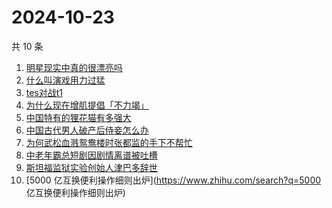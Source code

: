 # 2024-10-23

共 10 条

<!-- BEGIN ZHIHUSEARCH -->
<!-- 最后更新时间 Wed Oct 23 2024 01:09:46 GMT+0800 (China Standard Time) -->
1. [明星现实中真的很漂亮吗](https://www.zhihu.com/search?q=明星现实中真的很漂亮吗)
1. [什么叫演戏用力过猛](https://www.zhihu.com/search?q=什么叫演戏用力过猛)
1. [tes对战t1](https://www.zhihu.com/search?q=tes对战t1)
1. [为什么现在增肌提倡「不力竭」](https://www.zhihu.com/search?q=为什么现在增肌提倡「不力竭」)
1. [中国特有的狸花猫有多强大](https://www.zhihu.com/search?q=中国特有的狸花猫有多强大)
1. [中国古代男人破产后侍妾怎么办](https://www.zhihu.com/search?q=中国古代男人破产后侍妾怎么办)
1. [为何武松血溅鸳鸯楼时张都监的手下不帮忙](https://www.zhihu.com/search?q=为何武松血溅鸳鸯楼时张都监的手下不帮忙)
1. [中老年霸总短剧因剧情离谱被吐槽](https://www.zhihu.com/search?q=中老年霸总短剧因剧情离谱被吐槽)
1. [斯坦福监狱实验创始人津巴多辞世](https://www.zhihu.com/search?q=斯坦福监狱实验创始人津巴多辞世)
1. [5000 亿互换便利操作细则出炉](https://www.zhihu.com/search?q=5000 亿互换便利操作细则出炉)
<!-- END ZHIHUSEARCH -->
